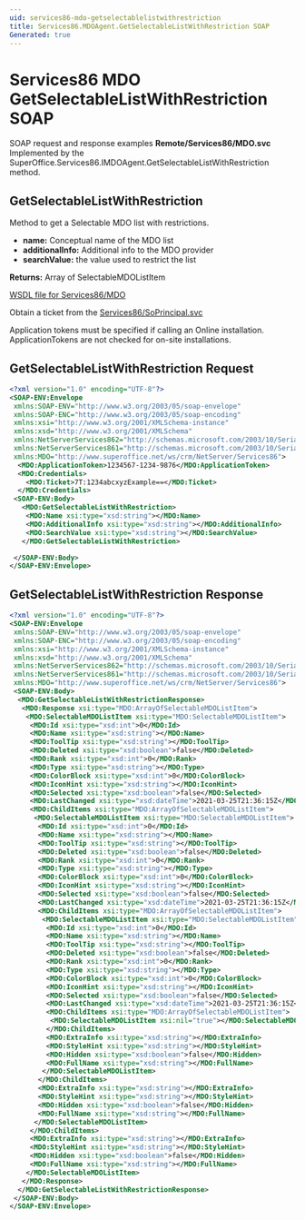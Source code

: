 ```yaml
---
uid: services86-mdo-getselectablelistwithrestriction
title: Services86.MDOAgent.GetSelectableListWithRestriction SOAP
Generated: true
---
```


# Services86 MDO GetSelectableListWithRestriction SOAP

SOAP request and response examples **Remote/Services86/MDO.svc**
Implemented by the <see cref="M:SuperOffice.Services86.IMDOAgent.GetSelectableListWithRestriction">SuperOffice.Services86.IMDOAgent.GetSelectableListWithRestriction</see> method.

## GetSelectableListWithRestriction

Method to get a Selectable MDO list with restrictions.

* **name:** Conceptual name of the MDO list
* **additionalInfo:** Additional info to the MDO provider
* **searchValue:** the value used to restrict the list

**Returns:** Array of SelectableMDOListItem


[WSDL file for Services86/MDO](../Services86-MDO.md)

Obtain a ticket from the [Services86/SoPrincipal.svc](../SoPrincipal/SoPrincipal.md)

Application tokens must be specified if calling an Online installation. ApplicationTokens are not checked for on-site installations.

## GetSelectableListWithRestriction Request

```xml
<?xml version="1.0" encoding="UTF-8"?>
<SOAP-ENV:Envelope
 xmlns:SOAP-ENV="http://www.w3.org/2003/05/soap-envelope"
 xmlns:SOAP-ENC="http://www.w3.org/2003/05/soap-encoding"
 xmlns:xsi="http://www.w3.org/2001/XMLSchema-instance"
 xmlns:xsd="http://www.w3.org/2001/XMLSchema"
 xmlns:NetServerServices862="http://schemas.microsoft.com/2003/10/Serialization/Arrays"
 xmlns:NetServerServices861="http://schemas.microsoft.com/2003/10/Serialization/"
 xmlns:MDO="http://www.superoffice.net/ws/crm/NetServer/Services86">
  <MDO:ApplicationToken>1234567-1234-9876</MDO:ApplicationToken>
  <MDO:Credentials>
    <MDO:Ticket>7T:1234abcxyzExample==</MDO:Ticket>
  </MDO:Credentials>
 <SOAP-ENV:Body>
   <MDO:GetSelectableListWithRestriction>
    <MDO:Name xsi:type="xsd:string"></MDO:Name>
    <MDO:AdditionalInfo xsi:type="xsd:string"></MDO:AdditionalInfo>
    <MDO:SearchValue xsi:type="xsd:string"></MDO:SearchValue>
   </MDO:GetSelectableListWithRestriction>

 </SOAP-ENV:Body>
</SOAP-ENV:Envelope>

```


## GetSelectableListWithRestriction Response

```xml
<?xml version="1.0" encoding="UTF-8"?>
<SOAP-ENV:Envelope
 xmlns:SOAP-ENV="http://www.w3.org/2003/05/soap-envelope"
 xmlns:SOAP-ENC="http://www.w3.org/2003/05/soap-encoding"
 xmlns:xsi="http://www.w3.org/2001/XMLSchema-instance"
 xmlns:xsd="http://www.w3.org/2001/XMLSchema"
 xmlns:NetServerServices862="http://schemas.microsoft.com/2003/10/Serialization/Arrays"
 xmlns:NetServerServices861="http://schemas.microsoft.com/2003/10/Serialization/"
 xmlns:MDO="http://www.superoffice.net/ws/crm/NetServer/Services86">
 <SOAP-ENV:Body>
  <MDO:GetSelectableListWithRestrictionResponse>
   <MDO:Response xsi:type="MDO:ArrayOfSelectableMDOListItem">
    <MDO:SelectableMDOListItem xsi:type="MDO:SelectableMDOListItem">
     <MDO:Id xsi:type="xsd:int">0</MDO:Id>
     <MDO:Name xsi:type="xsd:string"></MDO:Name>
     <MDO:ToolTip xsi:type="xsd:string"></MDO:ToolTip>
     <MDO:Deleted xsi:type="xsd:boolean">false</MDO:Deleted>
     <MDO:Rank xsi:type="xsd:int">0</MDO:Rank>
     <MDO:Type xsi:type="xsd:string"></MDO:Type>
     <MDO:ColorBlock xsi:type="xsd:int">0</MDO:ColorBlock>
     <MDO:IconHint xsi:type="xsd:string"></MDO:IconHint>
     <MDO:Selected xsi:type="xsd:boolean">false</MDO:Selected>
     <MDO:LastChanged xsi:type="xsd:dateTime">2021-03-25T21:36:15Z</MDO:LastChanged>
     <MDO:ChildItems xsi:type="MDO:ArrayOfSelectableMDOListItem">
      <MDO:SelectableMDOListItem xsi:type="MDO:SelectableMDOListItem">
       <MDO:Id xsi:type="xsd:int">0</MDO:Id>
       <MDO:Name xsi:type="xsd:string"></MDO:Name>
       <MDO:ToolTip xsi:type="xsd:string"></MDO:ToolTip>
       <MDO:Deleted xsi:type="xsd:boolean">false</MDO:Deleted>
       <MDO:Rank xsi:type="xsd:int">0</MDO:Rank>
       <MDO:Type xsi:type="xsd:string"></MDO:Type>
       <MDO:ColorBlock xsi:type="xsd:int">0</MDO:ColorBlock>
       <MDO:IconHint xsi:type="xsd:string"></MDO:IconHint>
       <MDO:Selected xsi:type="xsd:boolean">false</MDO:Selected>
       <MDO:LastChanged xsi:type="xsd:dateTime">2021-03-25T21:36:15Z</MDO:LastChanged>
       <MDO:ChildItems xsi:type="MDO:ArrayOfSelectableMDOListItem">
        <MDO:SelectableMDOListItem xsi:type="MDO:SelectableMDOListItem">
         <MDO:Id xsi:type="xsd:int">0</MDO:Id>
         <MDO:Name xsi:type="xsd:string"></MDO:Name>
         <MDO:ToolTip xsi:type="xsd:string"></MDO:ToolTip>
         <MDO:Deleted xsi:type="xsd:boolean">false</MDO:Deleted>
         <MDO:Rank xsi:type="xsd:int">0</MDO:Rank>
         <MDO:Type xsi:type="xsd:string"></MDO:Type>
         <MDO:ColorBlock xsi:type="xsd:int">0</MDO:ColorBlock>
         <MDO:IconHint xsi:type="xsd:string"></MDO:IconHint>
         <MDO:Selected xsi:type="xsd:boolean">false</MDO:Selected>
         <MDO:LastChanged xsi:type="xsd:dateTime">2021-03-25T21:36:15Z</MDO:LastChanged>
         <MDO:ChildItems xsi:type="MDO:ArrayOfSelectableMDOListItem">
          <MDO:SelectableMDOListItem xsi:nil="true"></MDO:SelectableMDOListItem>
         </MDO:ChildItems>
         <MDO:ExtraInfo xsi:type="xsd:string"></MDO:ExtraInfo>
         <MDO:StyleHint xsi:type="xsd:string"></MDO:StyleHint>
         <MDO:Hidden xsi:type="xsd:boolean">false</MDO:Hidden>
         <MDO:FullName xsi:type="xsd:string"></MDO:FullName>
        </MDO:SelectableMDOListItem>
       </MDO:ChildItems>
       <MDO:ExtraInfo xsi:type="xsd:string"></MDO:ExtraInfo>
       <MDO:StyleHint xsi:type="xsd:string"></MDO:StyleHint>
       <MDO:Hidden xsi:type="xsd:boolean">false</MDO:Hidden>
       <MDO:FullName xsi:type="xsd:string"></MDO:FullName>
      </MDO:SelectableMDOListItem>
     </MDO:ChildItems>
     <MDO:ExtraInfo xsi:type="xsd:string"></MDO:ExtraInfo>
     <MDO:StyleHint xsi:type="xsd:string"></MDO:StyleHint>
     <MDO:Hidden xsi:type="xsd:boolean">false</MDO:Hidden>
     <MDO:FullName xsi:type="xsd:string"></MDO:FullName>
    </MDO:SelectableMDOListItem>
   </MDO:Response>
  </MDO:GetSelectableListWithRestrictionResponse>
 </SOAP-ENV:Body>
</SOAP-ENV:Envelope>

```


